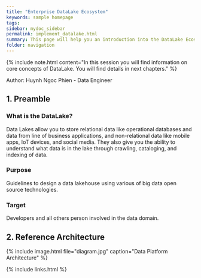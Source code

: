 ```yaml
---
title: "Enterprise DataLake Ecosystem"
keywords: sample homepage
tags: 
sidebar: mydoc_sidebar
permalink: implement_datalake.html
summary: This page will help you an introduction into the DataLake Ecosystem
folder: navigation
---
```


{% include note.html content="In this session you will find information on core concepts of DataLake. You will find details in next chapters." %}

Author: Huynh Ngoc Phien - Data Engineer

## 1. Preamble

### What is the DataLake?
Data Lakes allow you to store relational data like operational databases and data from line of business applications, and non-relational data like mobile apps, IoT devices, and social media. They also give you the ability to understand what data is in the lake through crawling, cataloging, and indexing of data.

### Purpose
Guidelines to design a data lakehouse using various of big data open source technologies.

### Target
Developers and all others person involved in the data domain.

## 2. Reference Architecture
{% include image.html file="diagram.jpg" caption="Data Platform Architecture" %}

{% include links.html %}
